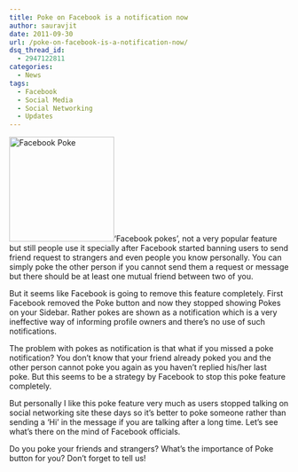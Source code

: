 ```yaml
---
title: Poke on Facebook is a notification now
author: sauravjit
date: 2011-09-30
url: /poke-on-facebook-is-a-notification-now/
dsq_thread_id:
  - 2947122811
categories:
  - News
tags:
  - Facebook
  - Social Media
  - Social Networking
  - Updates
---
```

<img class="size-full wp-image-45913 alignleft" title="Facebook Poke" src="http://cdn.devilsworkshop.org/files/2011/09/Facebook-Poke.png" alt="Facebook Poke" width="189" height="189" />&#8216;Facebook pokes&#8217;, not a very popular feature but still people use it specially after Facebook started banning users to send friend request to strangers and even people you know personally. You can simply poke the other person if you cannot send them a request or message but there should be at least one mutual friend between two of you.

But it seems like Facebook is going to remove this feature completely. First Facebook removed the Poke button and now they stopped showing Pokes on your Sidebar. Rather pokes are shown as a notification which is a very ineffective way of informing profile owners and there&#8217;s no use of such notifications.

The problem with pokes as notification is that what if you missed a poke notification? You don&#8217;t know that your friend already poked you and the other person cannot poke you again as you haven&#8217;t replied his/her last poke. But this seems to be a strategy by Facebook to stop this poke feature completely.

But personally I like this poke feature very much as users stopped talking on social networking site these days so it&#8217;s better to poke someone rather than sending a &#8216;Hi&#8217; in the message if you are talking after a long time. Let&#8217;s see what&#8217;s there on the mind of Facebook officials.

Do you poke your friends and strangers? What&#8217;s the importance of Poke button for you? Don&#8217;t forget to tell us!
